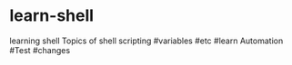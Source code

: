 # learn-shell 

learning shell
Topics of shell scripting 
#variables 
#etc
#learn Automation
#Test
#changes 